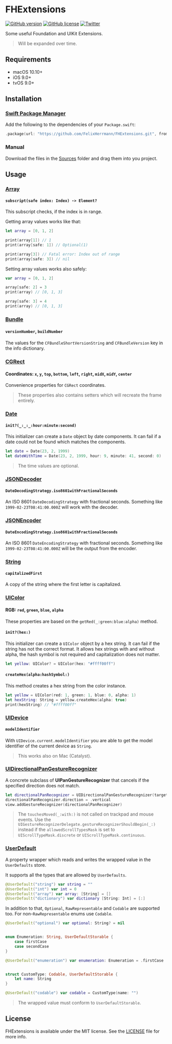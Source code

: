 # FHExtensions

<p align="left">
<a href="https://github.com/FelixHerrmann/FHExtensions/releases"><img alt="GitHub version" src="https://img.shields.io/github/v/release/FelixHerrmann/FHExtensions"></a>
<a href="https://github.com/FelixHerrmann/FHExtensions/blob/master/LICENSE"><img alt="GitHub license" src="https://img.shields.io/github/license/FelixHerrmann/FHExtensions"></a>
<a href="https://twitter.com/intent/tweet?text=Wow:&url=https%3A%2F%2Fgithub.com%2FFelixHerrmann%2FFHExtensions"><img alt="Twitter" src="https://img.shields.io/twitter/url?style=social&url=https%3A%2F%2Fgithub.com%2FFelixHerrmann%2FFHExtensions"></a>
</p>

Some useful Foundation and UIKit Extensions.

>Will be expanded over time.


## Requirements
- macOS 10.10+
- iOS 9.0+
- tvOS 9.0+


## Installation

### [Swift Package Manager](https://swift.org/package-manager/)

Add the following to the dependencies of your `Package.swift`:

```swift
.package(url: "https://github.com/FelixHerrmann/FHExtensions.git", from: "x.x.x")
```

### Manual

Download the files in the [Sources](https://github.com/FelixHerrmann/FHExtensions/tree/master/Sources) folder and drag them into you project.


## Usage

### [Array](https://github.com/FelixHerrmann/FHExtensions/blob/master/Sources/FHExtensions/Array.swift)

#### `subscript(safe index: Index) -> Element?`

This subscript checks, if the index is in range. 

Getting array values works like that:

```swift
let array = [0, 1, 2]

print(array[1]) // 1
print(array[safe: 1]) // Optional(1)

print(array[3]) // Fatal error: Index out of range
print(array[safe: 3]) // nil
```

Setting array values works also safely:

```swift
var array = [0, 1, 2]

array[safe: 2] = 3
print(array) // [0, 1, 3]

array[safe: 3] = 4
print(array) // [0, 1, 3]
```


### [Bundle](https://github.com/FelixHerrmann/FHExtensions/blob/master/Sources/FHExtensions/Bundle.swift)

#### `versionNumber`, `buildNumber`

The values for the `CFBundleShortVersionString` and `CFBundleVersion` key in the info dictionary.


### [CGRect](https://github.com/FelixHerrmann/FHExtensions/blob/master/Sources/FHExtensions/CGRect.swift)

#### Coordinates: `x`, `y`, `top`, `bottom`, `left`, `right`, `midX`, `midY`, `center`

Convenience properties for `CGRect` coordinates.

>These properties also contains setters which will recreate the frame entirely.


### [Date](https://github.com/FelixHerrmann/FHExtensions/blob/master/Sources/FHExtensions/Date.swift)

#### `init?(_:_:_:hour:minute:second)`

This initializer can create a `Date` object by date components. It can fail if a date could not be found which matches the components.

```swift
let date = Date(23, 2, 1999)
let dateWithTime = Date(23, 2, 1999, hour: 9, minute: 41, second: 0)
```

>The time values are optional.


### [JSONDecoder](https://github.com/FelixHerrmann/FHExtensions/blob/master/Sources/FHExtensions/JSONDecoder.swift)

#### `DateDecodingStrategy.iso8601withFractionalSeconds`

An ISO 8601 `DateDecodingStrategy` with fractional seconds.
Something like `1999-02-23T08:41:00.000Z` will work with the decoder.


### [JSONEncoder](https://github.com/FelixHerrmann/FHExtensions/blob/master/Sources/FHExtensions/JSONEncoder.swift)

#### `DateEncodingStrategy.iso8601withFractionalSeconds`

An ISO 8601 `DateEncodingStrategy` with fractional seconds.
Something like `1999-02-23T08:41:00.000Z` will be the output from the encoder.


### [String](https://github.com/FelixHerrmann/FHExtensions/blob/master/Sources/FHExtensions/String.swift)

#### `capitalizedFirst`

A copy of the string where the first letter is capitalized.


### [UIColor](https://github.com/FelixHerrmann/FHExtensions/blob/master/Sources/FHExtensions/UIColor.swift)

#### RGB: `red`, `green`, `blue`, `alpha`

These properties are based on the `getRed(_:green:blue:alpha)` method.

#### `init?(hex:)`

This initializer can create a `UIColor` object by a hex string. It can fail if the string has not the correct format.
It allows hex strings with and without alpha, the hash symbol is not required and capitalization does not matter.

```swift
let yellow: UIColor? = UIColor(hex: "#ffff00ff")
```

#### `createHex(alpha:hashSymbol:)`

This method creates a hex string from the color instance.

```swift
let yellow = UIColor(red: 1, green: 1, blue: 0, alpha: 1)
let hexString: String = yellow.createHex(alpha: true)
print(hexString) // "#ffff00ff"
```


### [UIDevice](https://github.com/FelixHerrmann/FHExtensions/blob/master/Sources/FHExtensions/UIDevice.swift)

#### `modelIdentifier`

With `UIDevice.current.modelIdentifier` you are able to get the model identifier of the current device as `String`.

>This works also on Mac (Catalyst).


### [UIDirectionalPanGestureRecognizer](https://github.com/FelixHerrmann/FHExtensions/blob/master/Sources/FHExtensions/UIDirectionalPanGestureRecognizer.swift)

A concrete subclass of **UIPanGestureRecognizer** that cancels if the specified direction does not match.

```swift
let directionalPanRecognizer = UIDirectionalPanGestureRecognizer(target: self, action: #selector(handlePan(_:)))
directionalPanRecognizer.direction = .vertical
view.addGestureRecognizer(directionalPanRecognizer)
```

> The `touchesMoved(_:with:)` is not called on trackpad and mouse events.
Use the `UIGestureRecognizerDelegate.gestureRecognizerShouldBegin(_:)` instead if the `allowedScrollTypesMask` is set to `UIScrollTypeMask.discrete` or `UIScrollTypeMask.continuous`.


### [UserDefault](https://github.com/FelixHerrmann/FHExtensions/blob/master/Sources/FHExtensions/UserDefault.swift)

A property wrapper which reads and writes the wrapped value in the `UserDefaults` store.

It supports all the types that are allowed by `UserDefaults`. 

```swift
@UserDefault("string") var string = ""
@UserDefault("int") var int = 0
@UserDefault("array") var array: [String] = []
@UserDefault("dictionary") var dictionary [String: Int] = [:]
```

In addition to that, `Optional`, `RawRepresentable` and `Codable` are supported too.
For non-`RawRepresentable` enums use `Codable`. 

```swift
@UserDefault("optional") var optional: String? = nil


enum Enumeration: String, UserDefaultStorable {
    case firstCase
    case secondCase
}

@UserDefault("enumeration") var enumeration: Enumeration = .firstCase


struct CustomType: Codable, UserDefaultStorable {
    let name: String
}

@UserDefault("codable") var codable = CustomType(name: "")
```

> The wrapped value must conform to `UserDefaultStorable`.


## License

FHExtensions is available under the MIT license. See the [LICENSE](https://github.com/FelixHerrmann/FHExtensions/blob/master/LICENSE) file for more info.
